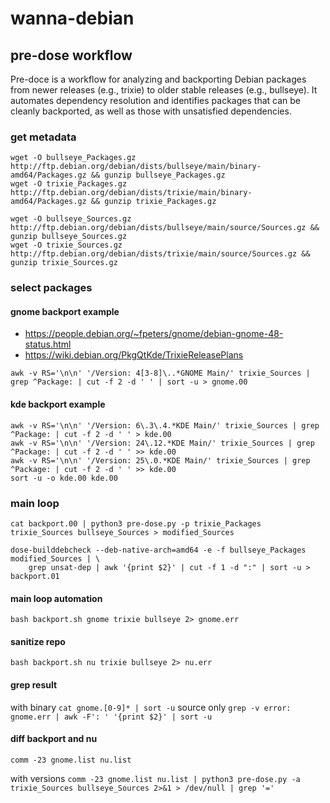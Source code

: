 # wanna-debian

## pre-dose workflow

Pre-doce is a workflow for analyzing and backporting Debian packages from newer releases (e.g., trixie) to older stable releases (e.g., bullseye). It automates dependency resolution and identifies packages that can be cleanly backported, as well as those with unsatisfied dependencies.

### get metadata

```
wget -O bullseye_Packages.gz http://ftp.debian.org/debian/dists/bullseye/main/binary-amd64/Packages.gz && gunzip bullseye_Packages.gz
wget -O trixie_Packages.gz http://ftp.debian.org/debian/dists/trixie/main/binary-amd64/Packages.gz && gunzip trixie_Packages.gz

wget -O bullseye_Sources.gz http://ftp.debian.org/debian/dists/bullseye/main/source/Sources.gz && gunzip bullseye_Sources.gz
wget -O trixie_Sources.gz http://ftp.debian.org/debian/dists/trixie/main/source/Sources.gz && gunzip trixie_Sources.gz
```

### select packages

#### gnome backport example

* https://people.debian.org/~fpeters/gnome/debian-gnome-48-status.html
* https://wiki.debian.org/PkgQtKde/TrixieReleasePlans

```
awk -v RS='\n\n' '/Version: 4[3-8]\..*GNOME Main/' trixie_Sources | grep ^Package: | cut -f 2 -d ' ' | sort -u > gnome.00
```

#### kde backport example

```
awk -v RS='\n\n' '/Version: 6\.3\.4.*KDE Main/' trixie_Sources | grep ^Package: | cut -f 2 -d ' ' > kde.00
awk -v RS='\n\n' '/Version: 24\.12.*KDE Main/' trixie_Sources | grep ^Package: | cut -f 2 -d ' ' >> kde.00
awk -v RS='\n\n' '/Version: 25\.0.*KDE Main/' trixie_Sources | grep ^Package: | cut -f 2 -d ' ' >> kde.00
sort -u -o kde.00 kde.00
```

### main loop

```
cat backport.00 | python3 pre-dose.py -p trixie_Packages trixie_Sources bullseye_Sources > modified_Sources

dose-builddebcheck --deb-native-arch=amd64 -e -f bullseye_Packages modified_Sources | \
    grep unsat-dep | awk '{print $2}' | cut -f 1 -d ":" | sort -u > backport.01
```

#### main loop automation

`bash backport.sh gnome trixie bullseye 2> gnome.err`

#### sanitize repo

`bash backport.sh nu trixie bullseye 2> nu.err`

#### grep result

with binary `cat gnome.[0-9]* | sort -u`
source only `grep -v error: gnome.err | awk -F': ' '{print $2}' | sort -u`

#### diff backport and nu

`comm -23 gnome.list nu.list`

with versions `comm -23 gnome.list nu.list | python3 pre-dose.py -a trixie_Sources bullseye_Sources 2>&1 > /dev/null | grep '='`
